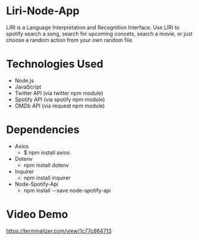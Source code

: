 # Liri-Node-App

LIRI is a Language Interpretation and Recognition Interface. Use LIRI to spotify search a song, search for upcoming concets, search a movie, or just choose a random action from your own random file.

# Technologies Used

* Node.js
* JavaScript
* Twitter API (via twitter npm module)
* Spotify API (via spotify npm module)
* OMDb API (via request npm module)

# Dependencies

* Axios
  * $ npm install axios
* Dotenv
  * npm install dotenv
* Inquirer
  * npm install inquirer
* Node-Spotify-Api
  * npm install --save node-spotify-api
  
# Video Demo

https://terminalizer.com/view/1c77c864713


